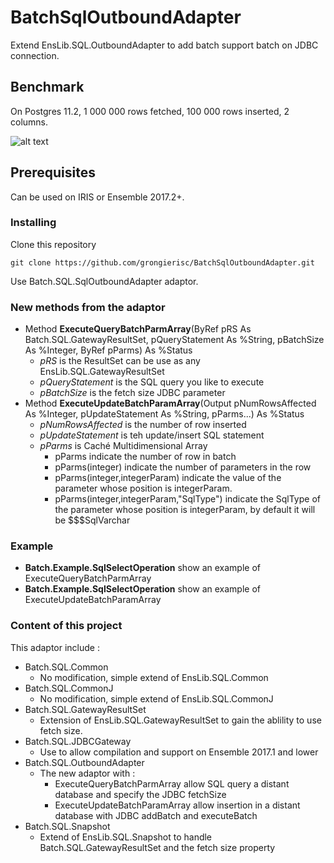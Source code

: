 # BatchSqlOutboundAdapter

Extend EnsLib.SQL.OutboundAdapter to add batch support batch on JDBC connection.

## Benchmark

On Postgres 11.2, 1 000 000 rows fetched, 100 000 rows inserted, 2 columns.

![alt text](https://raw.githubusercontent.com/grongierisc/BatchSqlOutboundAdapter/master/Bench/screenshot.png)

## Prerequisites

Can be used on IRIS or Ensemble 2017.2+.

### Installing

Clone this repository

```
git clone https://github.com/grongierisc/BatchSqlOutboundAdapter.git
```

Use Batch.SQL.SqlOutboundAdapter adaptor.

### New methods from the adaptor

* Method **ExecuteQueryBatchParmArray**(ByRef pRS As Batch.SQL.GatewayResultSet, pQueryStatement As %String, pBatchSize As %Integer, ByRef pParms) As %Status
    * *pRS* is the ResultSet can be use as any EnsLib.SQL.GatewayResultSet
    * *pQueryStatement* is the SQL query you like to execute
    * *pBatchSize* is the fetch size JDBC parameter
* Method **ExecuteUpdateBatchParamArray**(Output pNumRowsAffected As %Integer, pUpdateStatement As %String, pParms...) As %Status 
    * *pNumRowsAffected* is the number of row inserted
    * *pUpdateStatement* is teh update/insert SQL statement
    * *pParms* is Caché Multidimensional Array
        * pParms indicate the number of row in batch
        * pParms(integer) indicate the number of parameters in the row
        * pParms(integer,integerParam) indicate the value of the parameter whose position is integerParam.
        * pParms(integer,integerParam,"SqlType") indicate the SqlType of the parameter whose position is integerParam, by default it will be $$$SqlVarchar

### Example

 * **Batch.Example.SqlSelectOperation** show an example of ExecuteQueryBatchParmArray
 * **Batch.Example.SqlSelectOperation** show an example of ExecuteUpdateBatchParamArray

### Content of this project

This adaptor include :

* Batch.SQL.Common
  * No modification, simple extend of EnsLib.SQL.Common
* Batch.SQL.CommonJ
  * No modification, simple extend of EnsLib.SQL.CommonJ
* Batch.SQL.GatewayResultSet
  * Extension of EnsLib.SQL.GatewayResultSet to gain the ablility to use fetch size.
* Batch.SQL.JDBCGateway
  * Use to allow compilation and support on Ensemble 2017.1 and lower
* Batch.SQL.OutboundAdapter
  * The new adaptor with :
    * ExecuteQueryBatchParmArray allow SQL query a distant database and specify the JDBC fetchSize
    * ExecuteUpdateBatchParamArray allow insertion in a distant database with JDBC addBatch and executeBatch
* Batch.SQL.Snapshot
  * Extend of EnsLib.SQL.Snapshot to handle Batch.SQL.GatewayResultSet and the fetch size property
